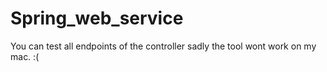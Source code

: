 # Spring_web_service
You can test all endpoints of the controller sadly the tool wont work on my mac. :(
